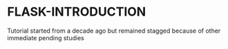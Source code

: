 # FLASK-INTRODUCTION
Tutorial started from a decade ago but remained stagged because of other immediate pending studies
